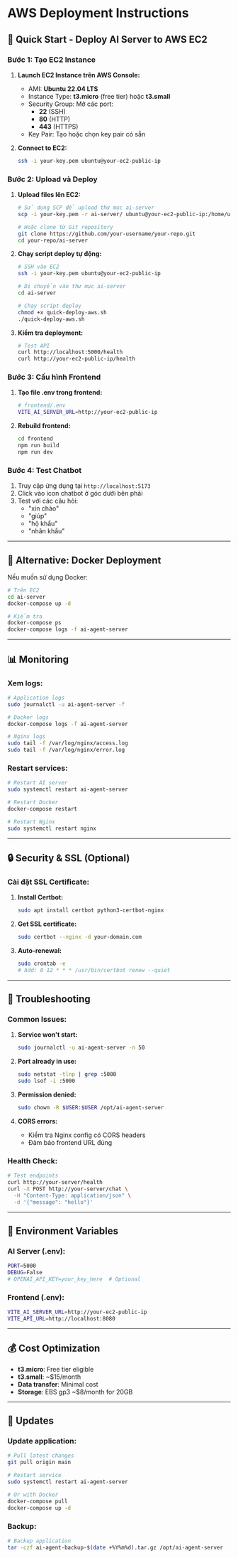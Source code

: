 # AWS Deployment Instructions

## 🚀 Quick Start - Deploy AI Server to AWS EC2

### Bước 1: Tạo EC2 Instance

1. **Launch EC2 Instance trên AWS Console:**
   - AMI: **Ubuntu 22.04 LTS**
   - Instance Type: **t3.micro** (free tier) hoặc **t3.small**
   - Security Group: Mở các port:
     - **22** (SSH)
     - **80** (HTTP) 
     - **443** (HTTPS)
   - Key Pair: Tạo hoặc chọn key pair có sẵn

2. **Connect to EC2:**
   ```bash
   ssh -i your-key.pem ubuntu@your-ec2-public-ip
   ```

### Bước 2: Upload và Deploy

1. **Upload files lên EC2:**
   ```bash
   # Sử dụng SCP để upload thư mục ai-server
   scp -i your-key.pem -r ai-server/ ubuntu@your-ec2-public-ip:/home/ubuntu/
   
   # Hoặc clone từ Git repository
   git clone https://github.com/your-username/your-repo.git
   cd your-repo/ai-server
   ```

2. **Chạy script deploy tự động:**
   ```bash
   # SSH vào EC2
   ssh -i your-key.pem ubuntu@your-ec2-public-ip
   
   # Di chuyển vào thư mục ai-server
   cd ai-server
   
   # Chạy script deploy
   chmod +x quick-deploy-aws.sh
   ./quick-deploy-aws.sh
   ```

3. **Kiểm tra deployment:**
   ```bash
   # Test API
   curl http://localhost:5000/health
   curl http://your-ec2-public-ip/health
   ```

### Bước 3: Cấu hình Frontend

1. **Tạo file .env trong frontend:**
   ```bash
   # frontend/.env
   VITE_AI_SERVER_URL=http://your-ec2-public-ip
   ```

2. **Rebuild frontend:**
   ```bash
   cd frontend
   npm run build
   npm run dev
   ```

### Bước 4: Test Chatbot

1. Truy cập ứng dụng tại `http://localhost:5173`
2. Click vào icon chatbot ở góc dưới bên phải
3. Test với các câu hỏi:
   - "xin chào"
   - "giúp"
   - "hộ khẩu"
   - "nhân khẩu"

---

## 🔧 Alternative: Docker Deployment

Nếu muốn sử dụng Docker:

```bash
# Trên EC2
cd ai-server
docker-compose up -d

# Kiểm tra
docker-compose ps
docker-compose logs -f ai-agent-server
```

---

## 📊 Monitoring

### Xem logs:
```bash
# Application logs
sudo journalctl -u ai-agent-server -f

# Docker logs
docker-compose logs -f ai-agent-server

# Nginx logs
sudo tail -f /var/log/nginx/access.log
sudo tail -f /var/log/nginx/error.log
```

### Restart services:
```bash
# Restart AI server
sudo systemctl restart ai-agent-server

# Restart Docker
docker-compose restart

# Restart Nginx
sudo systemctl restart nginx
```

---

## 🔒 Security & SSL (Optional)

### Cài đặt SSL Certificate:

1. **Install Certbot:**
   ```bash
   sudo apt install certbot python3-certbot-nginx
   ```

2. **Get SSL certificate:**
   ```bash
   sudo certbot --nginx -d your-domain.com
   ```

3. **Auto-renewal:**
   ```bash
   sudo crontab -e
   # Add: 0 12 * * * /usr/bin/certbot renew --quiet
   ```

---

## 🚨 Troubleshooting

### Common Issues:

1. **Service won't start:**
   ```bash
   sudo journalctl -u ai-agent-server -n 50
   ```

2. **Port already in use:**
   ```bash
   sudo netstat -tlnp | grep :5000
   sudo lsof -i :5000
   ```

3. **Permission denied:**
   ```bash
   sudo chown -R $USER:$USER /opt/ai-agent-server
   ```

4. **CORS errors:**
   - Kiểm tra Nginx config có CORS headers
   - Đảm bảo frontend URL đúng

### Health Check:
```bash
# Test endpoints
curl http://your-server/health
curl -X POST http://your-server/chat \
  -H "Content-Type: application/json" \
  -d '{"message": "hello"}'
```

---

## 📝 Environment Variables

### AI Server (.env):
```bash
PORT=5000
DEBUG=False
# OPENAI_API_KEY=your_key_here  # Optional
```

### Frontend (.env):
```bash
VITE_AI_SERVER_URL=http://your-ec2-public-ip
VITE_API_URL=http://localhost:8080
```

---

## 💰 Cost Optimization

- **t3.micro**: Free tier eligible
- **t3.small**: ~$15/month
- **Data transfer**: Minimal cost
- **Storage**: EBS gp3 ~$8/month for 20GB

---

## 🔄 Updates

### Update application:
```bash
# Pull latest changes
git pull origin main

# Restart service
sudo systemctl restart ai-agent-server

# Or with Docker
docker-compose pull
docker-compose up -d
```

### Backup:
```bash
# Backup application
tar -czf ai-agent-backup-$(date +%Y%m%d).tar.gz /opt/ai-agent-server
```


